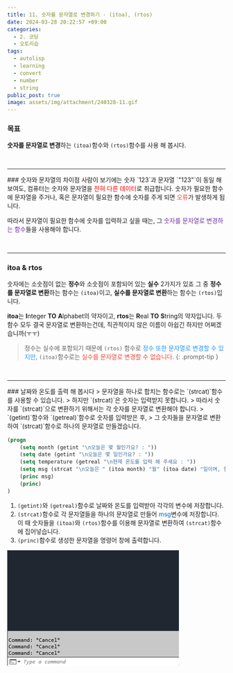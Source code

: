 ```yaml
---
title: 11. 숫자를 문자열로 변경하기 - (itoa), (rtos)
date: 2024-03-28 20:22:57 +09:00
categories:
  - 2. 코딩
  - 오토리습
tags:
  - autolisp
  - learning
  - convert
  - number
  - string
public_post: true
image: assets/img/attachment/240328-11.gif
---
```


### 목표
**숫자를 문자열로 변경**하는 `(itoa)`함수와 `(rtos)`함수를 사용 해 봅시다.

<br>
<hr>
### 숫자와 문자열의 차이점
사람이 보기에는 숫자 `123`과 문자열 `"123"`이 동일 해 보여도, 컴퓨터는 숫자와 문자열을 <font color="#ff0000">전혀 다른 데이터</font>로 취급합니다.
숫자가 필요한 함수에 문자열을 주거나, 혹은 문자열이 필요한 함수에 숫자를 주게 되면 <span style="color:#F44336">오류</span>가 발생하게 됩니다.

따라서 문자열이 필요한 함수에 숫자를 입력하고 싶을 때는, 그 <font color="#7030a0">숫자를 문자열로 변경하는 함수</font>들을 사용해야 합니다.

<br>
<hr>

### itoa & rtos
숫자에는 소숫점이 없는 **정수**와 소숫점이 포함되어 있는 **실수** 2가지가 있죠
그 중 **정수를 문자열로 변환**하는 함수는 `(itoa)`이고,
**실수를 문자열로 변환**하는 함수는 `(rtos)`입니다.

**itoa**는 **I**nteger **TO** **A**lphabet의 약자이고,
**rtos**는 **R**eal **TO** **S**tring의 약자입니다.
두 함수 모두 결국 문자열로 변환하는건데, 직관적이지 않은 이름이 아쉽긴 하지만 어쩌겠습니까(ㅜㅜ)

>정수는 실수에 포함되기 때문에 `(rtos)` 함수로 <span style="color:#2196F3">정수 또한 문자열로 변경할 수 있지만</span>,
`(itoa)`함수로는 <span style="color:#F44336">실수를 문자열로 변경할 수 없습니다</span>.
{: .prompt-tip }


<br>
<hr>
### 날짜와 온도를 출력 해 봅시다
> 문자열을 하나로 합치는 함수로는 `(strcat)`함수를 사용할 수 있습니다.
> 하지만 `(strcat)`은 숫자는 입력받지 못합니다.
> 따라서 숫자를 `(strcat)`으로 변환하기 위해서는 각 숫자를 문자열로 변환해야 합니다.
> `(getint)`함수와 `(getreal)`함수로 숫자를 입력받은 후,
> 그 숫자들을 문자열로 변환하여 `(strcat)`함수로 하나의 문자열로 만들겠습니다.

```lisp
(progn
	(setq month (getint "\n오늘은 몇 월인가요? : "))
	(setq date (getint "\n오늘은 몇 일인가요? : "))
	(setq temperature (getreal "\n현재 온도를 입력 해 주세요 : "))
	(setq msg (strcat "\n오늘은 " (itoa month) "월" (itoa date) "일이며, 현재 온도는 " (rtos temperature) "도 입니다!"))
	(princ msg)
	(princ)
)
```
1. `(getint)`와 `(getreal)`함수로 날짜와 온도를 입력받아 각각의 변수에 저장합니다.
2. `(strcat)`함수로 각 문자열들을 하나의 문자열로 만들어 <font color="#0070c0">msg</font>변수에 저장합니다. 이 때 숫자들을 `(itoa)`와 `(rtos)`함수를 이용해 문자열로 변환하여 `(strcat)`함수에 집어넣습니다.
3. `(princ)`함수로 생성한 문자열을 명령어 창에 출력합니다.

![](assets/img/attachment/240328-11.gif)
